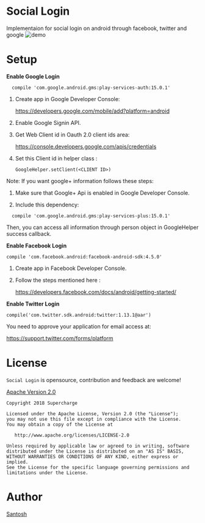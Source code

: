 # Social Login
Implementaion for social login on android through facebook, twitter and google
![demo](https://i.imgsafe.org/bf/bffa688c7c.png)

# Setup

**Enable Google Login**
```
  compile 'com.google.android.gms:play-services-auth:15.0.1'
```

1. Create app in Google Developer Console:

    https://developers.google.com/mobile/add?platform=android

2. Enable Google Signin API.

3. Get Web Client id in Oauth 2.0 client ids area:

    https://console.developers.google.com/apis/credentials

4. Set this Client id in helper class :

    ```
    GoogleHelper.setClient(<CLIENT ID>)
    ```

Note: If you want google+ information follows these steps:

  1. Make sure that Google+ Api is enabled in Google Developer Console.

  2. Include this dependency:

```
  compile 'com.google.android.gms:play-services-plus:15.0.1'
```

 Then, you can access all information through person object in GoogleHelper success callback.

**Enable Facebook Login**
```
compile 'com.facebook.android:facebook-android-sdk:4.5.0'
```

1. Create app in Facebook Developer Console.

2. Follow the steps mentioned here :

   https://developers.facebook.com/docs/android/getting-started/


**Enable Twitter Login**
```
compile('com.twitter.sdk.android:twitter:1.13.1@aar')
```

You need to approve your application for email access at:

   https://support.twitter.com/forms/platform

# License

`Social Login` is opensource, contribution and feedback are welcome!

[Apache Version 2.0](http://www.apache.org/licenses/LICENSE-2.0.html)

```
Copyright 2018 Supercharge

Licensed under the Apache License, Version 2.0 (the "License");
you may not use this file except in compliance with the License.
You may obtain a copy of the License at

   http://www.apache.org/licenses/LICENSE-2.0

Unless required by applicable law or agreed to in writing, software
distributed under the License is distributed on an "AS IS" BASIS,
WITHOUT WARRANTIES OR CONDITIONS OF ANY KIND, either express or implied.
See the License for the specific language governing permissions and
limitations under the License.
```
# Author

[Santosh](https://github.com/santoshhiremani)   
